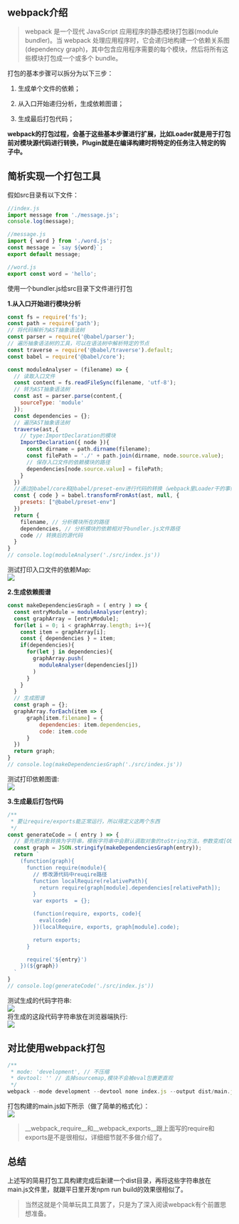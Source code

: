 ## webpack介绍
> webpack 是一个现代 JavaScript 应用程序的静态模块打包器(module bundler)。当 webpack 处理应用程序时，它会递归地构建一个依赖关系图(dependency graph)，其中包含应用程序需要的每个模块，然后将所有这些模块打包成一个或多个 bundle。

打包的基本步骤可以拆分为以下三步：
1. 生成单个文件的依赖；

2. 从入口开始递归分析，生成依赖图谱；

3. 生成最后打包代码；

**webpack的打包过程，会基于这些基本步骤进行扩展，比如Loader就是用于打包前对模块源代码进行转换，Plugin就是在编译构建时将特定的任务注入特定的钩子中。**

## 简析实现一个打包工具
假如src目录有以下文件：
``` js
//index.js
import message from './message.js';
console.log(message);

//message.js
import { word } from './word.js';
const message = `say ${word}`;
export default message;

//word.js
export const word = 'hello';
```
使用一个bundler.js给src目录下文件进行打包

**1.从入口开始进行模块分析**
``` js
const fs = require('fs');
const path = require('path');
// 将代码解析为AST抽象语法树
const parser = require('@babel/parser');
// 遍历抽象语法树的工具，可以在语法树中解析特定的节点
const traverse = require('@babel/traverse').default;
const babel = require('@babel/core');

const moduleAnalyser = (filename) => {
  // 读取入口文件
  const content = fs.readFileSync(filename, 'utf-8');
  // 转为AST抽象语法树
  const ast = parser.parse(content,{
    sourceType: 'module'
  });
  const dependencies = {};
  // 遍历AST抽象语法树
  traverse(ast,{
    // type:ImportDeclaration的模块
    ImportDeclaration({ node }){
      const dirname = path.dirname(filename);
      const filePath = './' + path.join(dirname, node.source.value);
      // 保存入口文件的依赖模块的路径
      dependencies[node.source.value] = filePath;
    }
  })
  //通过@babel/core和@babel/preset-env进行代码的转换（webpack里Loader干的事情）
  const { code } = babel.transformFromAst(ast, null, {
    presets: ["@babel/preset-env"]
  })
  return {
    filename, // 分析模块所在的路径
    dependencies, // 分析模块的依赖相对于bundler.js文件路径
    code // 转换后的源代码
  }
}
// console.log(moduleAnalyser('./src/index.js'))
```
测试打印入口文件的依赖Map:
<img src="/notes/bundler/singleMap.png" style="display:block;margin:0 auto"/>

**2.生成依赖图谱**
``` js
const makeDependenciesGraph = ( entry ) => {
  const entryModule = moduleAnalyser(entry);
  const graphArray = [entryModule];
  for(let i = 0; i < graphArray.length; i++){
    const item = graphArray[i];
    const { dependencies } = item;
    if(dependencies){
      for(let j in dependencies){
        graphArray.push(
          moduleAnalyser(dependencies[j])
        )
      }
    }
  }
  // 生成图谱
  const graph = {};
  graphArray.forEach(item => {
      graph[item.filename] = {
          dependencies: item.dependencies,
          code: item.code
      }
  })
  return graph;
}
// console.log(makeDependenciesGraph('./src/index.js'))
```
测试打印依赖图谱:
<img src="/notes/bundler/graph.png" style="display:block;margin:0 auto"/>

**3.生成最后打包代码**
``` js
/**
 * 要让require/exports能正常运行，所以得定义这两个东西
 */
const generateCode = ( entry ) => {
  // 要先把对象转换为字符串，模板字符串中会默认调取对象的toString方法，参数变成[Object object]
  const graph = JSON.stringify(makeDependenciesGraph(entry));
  return `
    (function(graph){
      function require(module){
        // 修改源代码中reuqire路径
        function localRequire(relativePath){
          return require(graph[module].dependencies[relativePath]);
        }
        var exports  = {};

        (function(require, exports, code){
          eval(code)
        })(localRequire, exports, graph[module].code);

        return exports;
      }

      require('${entry}')
    })(${graph})
  `
}
// console.log(generateCode('./src/index.js'))
```
测试生成的代码字符串:
<img src="/notes/bundler/strFunction.png" style="display:block;margin:0 auto"/>
将生成的这段代码字符串放在浏览器端执行:
<img src="/notes/bundler/browserTest.png" style="display:block;margin:0 auto"/>

## 对比使用webpack打包
``` js
/**
 * mode: 'development', // 不压缩
 * devtool: '' // 去掉sourcemap,模块不会被eval包裹更直观
 */ 
webpack --mode development --devtool none index.js --output dist/main.js
```
打包构建的main.js如下所示（做了简单的格式化）：
<img src="/notes/bundler/webpackBundler.png" style="display:block;margin:0 auto"/>
> __webpack_require__和__webpack_exports__跟上面写的require和exports是不是很相似，详细细节就不多做介绍了。

## 总结
上述写的简易打包工具构建完成后新建一个dist目录，再将这些字符串放在main.js文件里，就跟平日里开发npm run build的效果很相似了。
> 当然这就是个简单玩具工具罢了，只是为了深入阅读webpack有个前置思想准备。
